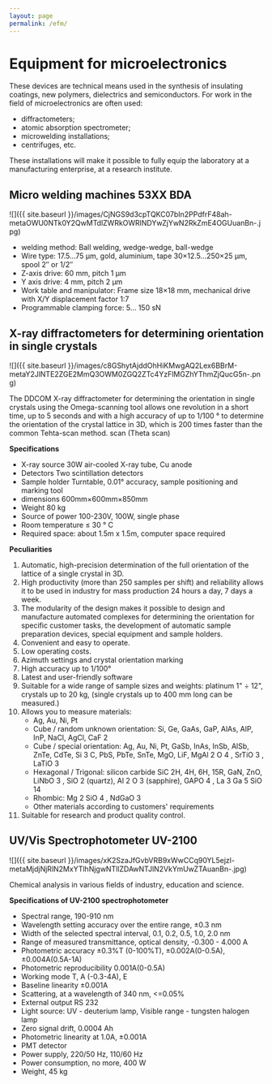 ```yaml
---
layout: page
permalink: /efm/
---
```


# Equipment for microelectronics

These devices are technical means used in the synthesis of insulating coatings, new polymers, dielectrics and semiconductors. For work in the field of microelectronics are often used:

- diffractometers;
- atomic absorption spectrometer;
- microwelding installations;
- centrifuges, etc.

These installations will make it possible to fully equip the laboratory at a manufacturing enterprise, at a research institute.

<div class="block" markdown="1">

## Micro welding machines 53XX BDA

![]({{ site.baseurl }}/images/CjNGS9d3cpTQKC07bIn2PPdfrF48ah-metaOWU0NTk0Y2QwMTdlZWRkOWRlNDYwZjYwN2RkZmE4OGUuanBn-.jpg)

- welding method: Ball welding, wedge-wedge, ball-wedge
- Wire type: 17.5…75 µm, gold, aluminium, tape 30×12.5…250×25 µm, spool 2″ or 1/2″
- Z-axis drive: 60 mm, pitch 1 µm
- Y axis drive: 4 mm, pitch 2 µm
- Work table and manipulator: Frame size 18×18 mm, mechanical drive with X/Y displacement factor 1:7
- Programmable clamping force: 5… 150 sN

</div>
<div style="clear:both;"></div>
<div class="block" markdown="1">

## X-ray diffractometers for determining orientation in single crystals

![]({{ site.baseurl }}/images/c8GShytAjddOhHiKMwgAQ2Lex6BBrM-metaY2JlNTE2ZGE2MmQ3OWM0ZGQ2ZTc4YzFlMGZhYThmZjQucG5n-.png)

The DDCOM X-ray diffractometer for determining the orientation in single crystals using the Omega-scanning tool allows one revolution in a short time, up to 5 seconds and with a high accuracy of up to 1/100 ° to determine the orientation of the crystal lattice in 3D, which is 200 times faster than the common Tehta-scan method. scan (Theta scan)

**Specifications**

- X-ray source 	30W air-cooled X-ray tube, Cu anode
- Detectors 	Two scintillation detectors
- Sample holder 	Turntable, 0.01° accuracy, sample positioning and marking tool
- dimensions 	600mm×600mm×850mm
- Weight 	80 kg
- Source of power 	100-230V, 100W, single phase
- Room temperature 	≤ 30 ° C
- Required space: 	about 1.5m x 1.5m, computer space required

**Peculiarities**

1. Automatic, high-precision determination of the full orientation of the lattice of a single crystal in 3D.
1. High productivity (more than 250 samples per shift) and reliability allows it to be used in industry for mass production 24 hours a day, 7 days a week.
1. The modularity of the design makes it possible to design and manufacture automated complexes for determining the orientation for specific customer tasks, the development of automatic sample preparation devices, special equipment and sample holders.
1. Convenient and easy to operate.
1. Low operating costs.
1. Azimuth settings and crystal orientation marking
1. High accuracy up to 1/100°
1. Latest and user-friendly software
1. Suitable for a wide range of sample sizes and weights: platinum 1" ÷ 12", crystals up to 20 kg, (single crystals up to 400 mm long can be measured.)
1. Allows you to measure materials:
    - Ag, Au, Ni, Pt
    - Cube / random unknown orientation: Si, Ge, GaAs, GaP, AlAs, AlP, InP, NaCl, AgCl, CaF 2
    - Cube / special orientation: Ag, Au, Ni, Pt, GaSb, InAs, InSb, AlSb, ZnTe, CdTe, Si 3 C, PbS, PbTe, SnTe, MgO, LiF, MgAl 2 O 4 , SrTiO 3 , LaTiO 3
    - Hexagonal / Trigonal: silicon carbide SiC 2H, 4H, 6H, 15R, GaN, ZnO, LiNbO 3 , SiO 2 (quartz), Al 2 O 3 (sapphire), GAPO 4 , La 3 Ga 5 SiO 14
    - Rhombic: Mg 2 SiO 4 , NdGaO 3
    - Other materials according to customers' requirements
1. Suitable for research and product quality control.

</div>
<div style="clear:both;"></div>
<div class="block" markdown="1">

## UV/Vis Spectrophotometer UV-2100

![]({{ site.baseurl }}/images/xK2SzaJfGvbVRB9xWwCCq90YL5ejzl-metaMjdjNjRlN2MxYTlhNjgwNTllZDAwNTJlN2VkYmUwZTAuanBn-.jpg)

Chemical analysis in various fields of industry, education and science.

**Specifications of UV-2100 spectrophotometer**


- Spectral range, 190-910 nm
- Wavelength setting accuracy over the entire range, ±0.3 nm
- Width of the selected spectral interval, 0.1, 0.2, 0.5, 1.0, 2.0 nm
- Range of measured transmittance, optical density, -0.300 - 4.000 A
- Photometric accuracy ±0.3%T (0-100%T), ±0.002A(0-0.5A), ±0.004A(0.5A-1A)
- Photometric reproducibility 0.001A(0-0.5A)
- Working mode T, A (-0.3-4A), E
- Baseline linearity ±0.001A
- Scattering, at a wavelength of 340 nm, <=0.05%
- External output RS 232
- Light source: UV - deuterium lamp, Visible range - tungsten halogen lamp
- Zero signal drift, 0.0004 Ah
- Photometric linearity at 1.0A, ±0.001A
- PMT detector
- Power supply, 220/50 Hz, 110/60 Hz
- Power consumption, no more, 400 W
- Weight, 45 kg

</div>
<div style="clear:both;"></div>
